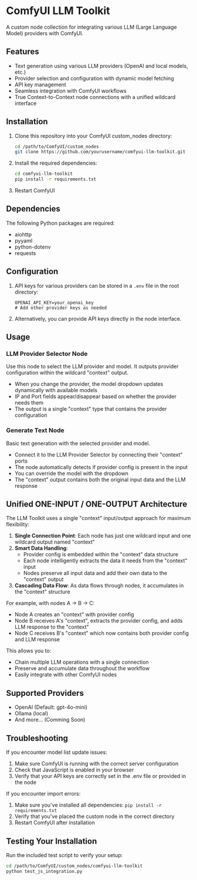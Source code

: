 # ComfyUI LLM Toolkit

A custom node collection for integrating various LLM (Large Language Model) providers with ComfyUI.

## Features

- Text generation using various LLM providers (OpenAI and local models, etc.)
- Provider selection and configuration with dynamic model fetching
- API key management
- Seamless integration with ComfyUI workflows
- True Context-to-Context node connections with a unified wildcard interface

## Installation

1. Clone this repository into your ComfyUI custom_nodes directory:
   ```bash
   cd /path/to/ComfyUI/custom_nodes
   git clone https://github.com/yourusername/comfyui-llm-toolkit.git
   ```

2. Install the required dependencies:
   ```bash
   cd comfyui-llm-toolkit
   pip install -r requirements.txt
   ```

3. Restart ComfyUI

## Dependencies

The following Python packages are required:
- aiohttp
- pyyaml
- python-dotenv
- requests

## Configuration

1. API keys for various providers can be stored in a `.env` file in the root directory:
   ```
   OPENAI_API_KEY=your_openai_key
   # Add other provider keys as needed
   ```

2. Alternatively, you can provide API keys directly in the node interface.

## Usage

### LLM Provider Selector Node
Use this node to select the LLM provider and model. It outputs provider configuration within the wildcard "context" output.

- When you change the provider, the model dropdown updates dynamically with available models
- IP and Port fields appear/disappear based on whether the provider needs them
- The output is a single "context" type that contains the provider configuration

### Generate Text Node
Basic text generation with the selected provider and model.

- Connect it to the LLM Provider Selector by connecting their "context" ports
- The node automatically detects if provider config is present in the input
- You can override the model with the dropdown
- The "context" output contains both the original input data and the LLM response

## Unified ONE-INPUT / ONE-OUTPUT Architecture

The LLM Toolkit uses a single "context" input/output approach for maximum flexibility:

1. **Single Connection Point**: Each node has just one wildcard input and one wildcard output named "context"
2. **Smart Data Handling**: 
   - Provider config is embedded within the "context" data structure
   - Each node intelligently extracts the data it needs from the "context" input
   - Nodes preserve all input data and add their own data to the "context" output
3. **Cascading Data Flow**: As data flows through nodes, it accumulates in the "context" structure

For example, with nodes A → B → C:
- Node A creates an "context" with provider config
- Node B receives A's "context", extracts the provider config, and adds LLM response to the "context"
- Node C receives B's "context" which now contains both provider config and LLM response

This allows you to:
- Chain multiple LLM operations with a single connection
- Preserve and accumulate data throughout the workflow
- Easily integrate with other ComfyUI nodes

## Supported Providers

- OpenAI (Default: gpt-4o-mini)
- Ollama (local)
- And more... (Comming Soon)

## Troubleshooting

If you encounter model list update issues:
1. Make sure ComfyUI is running with the correct server configuration
2. Check that JavaScript is enabled in your browser
3. Verify that your API keys are correctly set in the .env file or provided in the node

If you encounter import errors:
1. Make sure you've installed all dependencies: `pip install -r requirements.txt`
2. Verify that you've placed the custom node in the correct directory
3. Restart ComfyUI after installation

## Testing Your Installation

Run the included test script to verify your setup:
```bash
cd /path/to/ComfyUI/custom_nodes/comfyui-llm-toolkit
python test_js_integration.py
```
